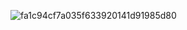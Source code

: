 
<!---
ddxbugs/ddxbugs is a ✨ special ✨ repository because its `README.md` (this file) appears on your GitHub profile.
You can click the Preview link to take a look at your changes.
--->
![fa1c94cf7a035f633920141d91985d80](https://user-images.githubusercontent.com/63527442/205573437-0c4a7e67-251d-486d-b7f9-a3939c0feb69.gif)
